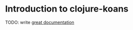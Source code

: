 # Introduction to clojure-koans

TODO: write [great documentation](http://jacobian.org/writing/great-documentation/what-to-write/)
